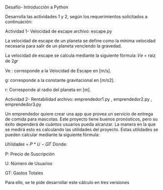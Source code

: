 Desafío- Introducción a Python

Desarrolla las actividades 1 y 2, según los requerimientos solicitados a continuación:

 Actividad 1- Velocidad de escape archivo: escape.py
 
 La velocidad de escape de un planeta se define como la mínima velocidad necesaria para
 salir de un planeta venciendo la gravedad.
 
 La velocidad de escape se calcula mediante la siguiente fórmula:
 𝑉𝑒 = raiz de 2𝑔𝑟
 
 Ve : corresponde a la Velocidad de Escape en [m/s].
 
 g: corresponde a la constante gravitacional en [m/s2].
 
 r: Corresponde al radio del planeta en [m].
 
 Actividad 2- Rentabilidad archivo: emprendedor1.py , emprendedor2.py , emprendedor3.py
 
 Un emprendedor quiere crear una app que provea un servicio de entrega de comida para
 mascotas. Este proyecto tiene buenos pronósticos, pero su éxito dependerá de cuántos
 usuarios pueda alcanzar. La manera en la que se medirá esto es calculando las utilidades
 del proyecto. Estas utilidades se pueden calcular mediante la siguiente fórmula:
 
 𝑈𝑡𝑖𝑙𝑖𝑑𝑎𝑑𝑒𝑠 = 𝑃 * 𝑈 − 𝐺𝑇
 Donde:
 
 P: Precio de Suscripción
 
 U: Número de Usuarios
 
 GT: Gastos Totales
 
 Para ello, se te pide desarrollar este cálculo en tres versiones 
